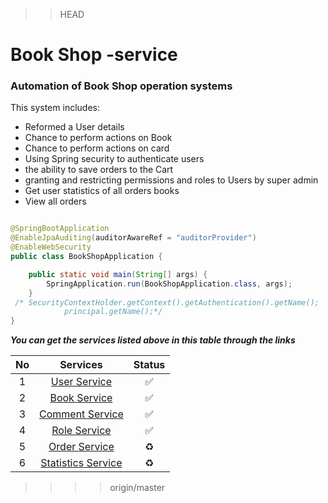 
>>HEAD
# Book Shop -service

### Automation of Book Shop  operation systems

This system includes:

* Reformed a User details
* Chance to perform actions on Book
* Chance to perform actions on card
* Using Spring security to authenticate users
* the ability to save orders to the Cart
* granting and restricting permissions and roles to Users by super admin
* Get user statistics of all orders books
* View all orders

```java

@SpringBootApplication
@EnableJpaAuditing(auditorAwareRef = "auditorProvider")
@EnableWebSecurity
public class BookShopApplication {

    public static void main(String[] args) {
        SpringApplication.run(BookShopApplication.class, args);
    }
 /* SecurityContextHolder.getContext().getAuthentication().getName();
            principal.getName();*/
}

```

***You can get the services listed above in this table through the links***

| No |                                                                               Services                                                                               | Status |
|:--:|:--------------------------------------------------------------------------------------------------------------------------------------------------------------------:|:------:|
| 1  |            [User Service](https://github.com/Tohirjon01/Book-Shop/blob/master/src/main/java/uz/bookshop/controller/UserController.java)             |   ✅    |
| 2  |            [Book Service](https://github.com/Tohirjon01/Book-Shop/blob/master/src/main/java/uz/bookshop/controller/BookController.java)             |   ✅    |
| 3  |         [Comment Service](https://github.com/Tohirjon01/Book-Shop/blob/master/src/main/java/uz/bookshop/service/CommentService.java)          |   ✅    |
| 4  |          [Role Service ](https://github.com/Tohirjon01/Book-Shop/blob/master/src/main/java/uz/bookshop/controller/RoleController.java)          |   ✅    |
| 5  |        [Order Service]()         |   ♻️    |
| 6  |   [Statistics Service]()    |   ♻️    |

>>>>origin/master

```
